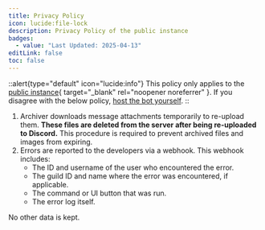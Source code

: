 ```yaml
---
title: Privacy Policy
icon: lucide:file-lock
description: Privacy Policy of the public instance
badges:
  - value: "Last Updated: 2025-04-13"
editLink: false
toc: false
---
```


::alert{type="default" icon="lucide:info"}
This policy only applies to the [public instance](https://discord.com/oauth2/authorize?client_id=1311438512045949029){ target="_blank" rel="noopener noreferrer" }. If you disagree with the below policy, [host the bot yourself](/selfhost).
::

1. Archiver downloads message attachments temporarily to re-upload them. **These files are deleted from the server after being re-uploaded to Discord.** This procedure is required to prevent archived files and images from expiring.
2. Errors are reported to the developers via a webhook. This webhook includes:
    - The ID and username of the user who encountered the error.
    - The guild ID and name where the error was encountered, if applicable.
    - The command or UI button that was run.
    - The error log itself.

No other data is kept.